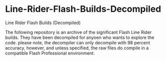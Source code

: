 # Line-Rider-Flash-Builds-Decompiled
Line Rider Flash Builds (Decompiled)

The following repository is an archive of the significant Flash Line Rider builds. They have been decompiled for anyoen who wants to explore the code. please note, the decompiler can only decompile with 98 percent accuracy, however, and unless specified, the raw files do compile in a compatible Flash Professional environment.
